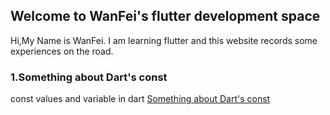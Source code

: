 ## Welcome to WanFei's flutter development space

Hi,My Name is WanFei. I am learning flutter and this website records some experiences on the road. 

### 1.Something about Dart's const

const values and variable in dart
[Something about Dart's const](index.md)


